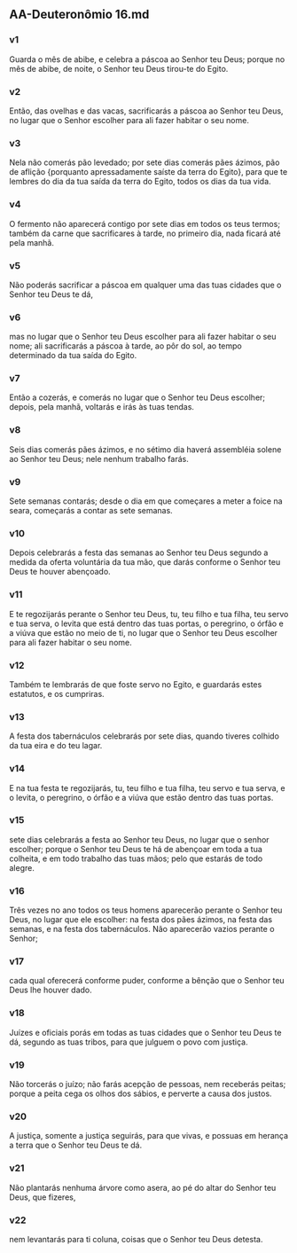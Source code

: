 ## AA-Deuteronômio 16.md
### v1
 Guarda o mês de abibe, e celebra a páscoa ao Senhor teu Deus; porque no mês de abibe, de noite, o Senhor teu Deus tirou-te do Egito.
### v2
 Então, das ovelhas e das vacas, sacrificarás a páscoa ao Senhor teu Deus, no lugar que o Senhor escolher para ali fazer habitar o seu nome.
### v3
 Nela não comerás pão levedado; por sete dias comerás pães ázimos, pão de aflição {porquanto apressadamente saíste da terra do Egito}, para que te lembres do dia da tua saída da terra do Egito, todos os dias da tua vida.
### v4
 O fermento não aparecerá contigo por sete dias em todos os teus termos; também da carne que sacrificares à tarde, no primeiro dia, nada ficará até pela manhã.
### v5
 Não poderás sacrificar a páscoa em qualquer uma das tuas cidades que o Senhor teu Deus te dá,
### v6
 mas no lugar que o Senhor teu Deus escolher para ali fazer habitar o seu nome; ali sacrificarás a páscoa à tarde, ao pôr do sol, ao tempo determinado da tua saída do Egito.
### v7
 Então a cozerás, e comerás no lugar que o Senhor teu Deus escolher; depois, pela manhã, voltarás e irás às tuas tendas.
### v8
 Seis dias comerás pães ázimos, e no sétimo dia haverá assembléia solene ao Senhor teu Deus; nele nenhum trabalho farás.
### v9
 Sete semanas contarás; desde o dia em que começares a meter a foice na seara, começarás a contar as sete semanas.
### v10
 Depois celebrarás a festa das semanas ao Senhor teu Deus segundo a medida da oferta voluntária da tua mão, que darás conforme o Senhor teu Deus te houver abençoado.
### v11
 E te regozijarás perante o Senhor teu Deus, tu, teu filho e tua filha, teu servo e tua serva, o levita que está dentro das tuas portas, o peregrino, o órfão e a viúva que estão no meio de ti, no lugar que o Senhor teu Deus escolher para ali fazer habitar o seu nome.
### v12
 Também te lembrarás de que foste servo no Egito, e guardarás estes estatutos, e os cumpriras.
### v13
 A festa dos tabernáculos celebrarás por sete dias, quando tiveres colhido da tua eira e do teu lagar.
### v14
 E na tua festa te regozijarás, tu, teu filho e tua filha, teu servo e tua serva, e o levita, o peregrino, o órfão e a viúva que estão dentro das tuas portas.
### v15
 sete dias celebrarás a festa ao Senhor teu Deus, no lugar que o senhor escolher; porque o Senhor teu Deus te há de abençoar em toda a tua colheita, e em todo trabalho das tuas mãos; pelo que estarás de todo alegre.
### v16
 Três vezes no ano todos os teus homens aparecerão perante o Senhor teu Deus, no lugar que ele escolher: na festa dos pães ázimos, na festa das semanas, e na festa dos tabernáculos. Não aparecerão vazios perante o Senhor;
### v17
 cada qual oferecerá conforme puder, conforme a bênção que o Senhor teu Deus lhe houver dado.
### v18
 Juízes e oficiais porás em todas as tuas cidades que o Senhor teu Deus te dá, segundo as tuas tribos, para que julguem o povo com justiça.
### v19
 Não torcerás o juízo; não farás acepção de pessoas, nem receberás peitas; porque a peita cega os olhos dos sábios, e perverte a causa dos justos.
### v20
 A justiça, somente a justiça seguirás, para que vivas, e possuas em herança a terra que o Senhor teu Deus te dá.
### v21
 Não plantarás nenhuma árvore como asera, ao pé do altar do Senhor teu Deus, que fizeres,
### v22
 nem levantarás para ti coluna, coisas que o Senhor teu Deus detesta.
